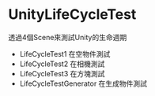 # UnityLifeCycleTest
透過4個Scene來測試Unity的生命週期
*    LifeCycleTest1 在空物件測試
*    LifeCycleTest2 在相機測試
*    LifeCycleTest3 在方塊測試
*    LifeCycleTestGenerator 在生成物件測試
